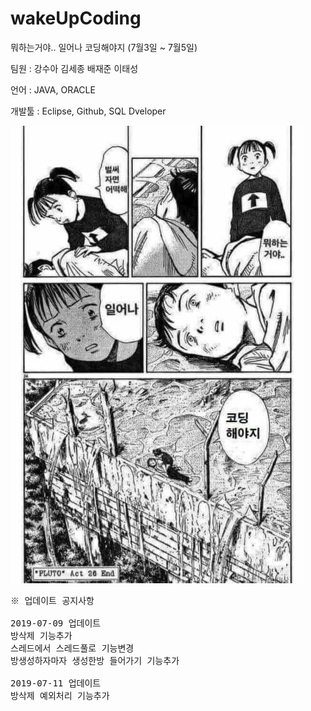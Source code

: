 # wakeUpCoding
뭐하는거야.. 일어나 코딩해야지 (7월3일 ~ 7월5일)

팀원 : 강수아 김세종 배재준 이태성
 
언어 : JAVA, ORACLE

개발툴 : Eclipse, Github, SQL Dveloper

![coding](./wakeUpCoding/coding.jpg)
<pre>
※ 업데이트 공지사항

2019-07-09 업데이트
방삭제 기능추가
스레드에서 스레드풀로 기능변경
방생성하자마자 생성한방 들어가기 기능추가

2019-07-11 업데이트
방삭제 예외처리 기능추가
</pre>
